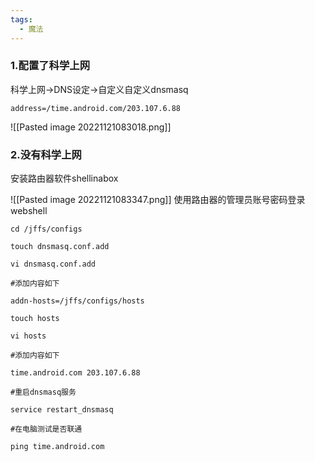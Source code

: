 ```yaml
---
tags:
  - 魔法
---
```

### 1.配置了科学上网

科学上网->DNS设定->自定义自定义dnsmasq

```
address=/time.android.com/203.107.6.88
```

![[Pasted image 20221121083018.png]]  


### 2.没有科学上网

安装路由器软件shellinabox

![[Pasted image 20221121083347.png]]
使用路由器的管理员账号密码登录webshell

```shel
cd /jffs/configs

touch dnsmasq.conf.add

vi dnsmasq.conf.add

#添加内容如下

addn-hosts=/jffs/configs/hosts

touch hosts

vi hosts

#添加内容如下

time.android.com 203.107.6.88

#重启dnsmasq服务

service restart_dnsmasq

#在电脑测试是否联通

ping time.android.com
```
